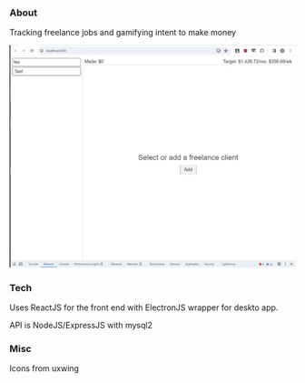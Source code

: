 ### About

Tracking freelance jobs and gamifying intent to make money

<img src="./app-screenshot.JPG"/>

### Tech

Uses ReactJS for the front end with ElectronJS wrapper for deskto app.

API is NodeJS/ExpressJS with mysql2

### Misc

Icons from uxwing

